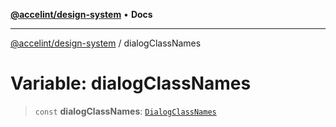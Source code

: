 [**@accelint/design-system**](../README.md) • **Docs**

***

[@accelint/design-system](../README.md) / dialogClassNames

# Variable: dialogClassNames

> `const` **dialogClassNames**: [`DialogClassNames`](../type-aliases/DialogClassNames.md)
